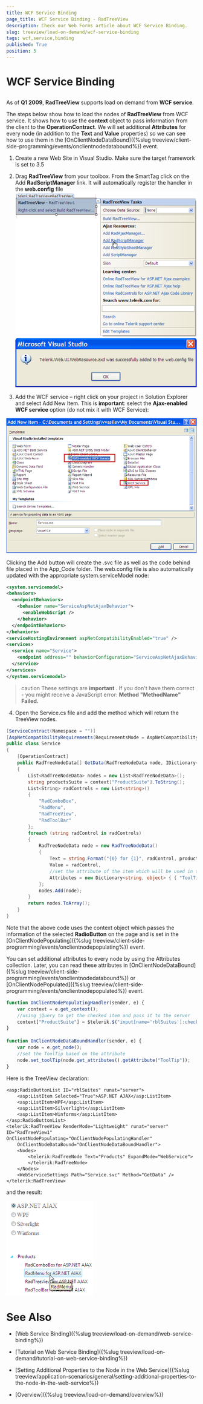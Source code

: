 ```yaml
---
title: WCF Service Binding
page_title: WCF Service Binding - RadTreeView
description: Check our Web Forms article about WCF Service Binding.
slug: treeview/load-on-demand/wcf-service-binding
tags: wcf,service,binding
published: True
position: 5
---
```


# WCF Service Binding



## 

As of **Q1 2009**, **RadTreeView** supports load on demand from **WCF service**.

The steps below show how to load the nodes of **RadTreeView** from WCF service. It shows how to use the **context** object to pass information from the client to the **OperationContract**. We will set additional **Attributes** for every node (in addition to the **Text** and **Value** properties) so we can see how to use them in the [OnClientNodeDataBound]({%slug treeview/client-side-programming/events/onclientnodedatabound%}) event.

1. Create a new Web Site in Visual Studio. Make sure the target framework is set to 3.5

2. Drag **RadTreeView** from your toolbox. From the SmartTag click on the Add **RadScriptManager** link. It will automatically register the handler in the **web.config** file
![RadTreeView Smart Tag](images/treeview_smarttagpng.png)
![RadTreeView Handler Added](images/treeview_handler_addedpng.png)

3. Add the WCF service – right click on your project in Solution Explorer and select Add New Item. This is **important**: select the **Ajax-enabled WCF service** option (do not mix it with WCF Service):

 ![RadTreeView Adding WCF Service](images/treeview_addingwcfservicepng.png)

  Clicking the Add button will create the .svc file as well as the code behind file placed in the App_Code folder. The web.config file is also automatically updated with the appropriate system.serviceModel node:

  ````XML
  <system.servicemodel>
  <behaviors>
    <endpointBehaviors>
      <behavior name="ServiceAspNetAjaxBehavior">
        <enableWebScript />
      </behavior>
    </endpointBehaviors>
  </behaviors>
  <serviceHostingEnvironment aspNetCompatibilityEnabled="true" />
  <services>
    <service name="Service">
      <endpoint address="" behaviorConfiguration="ServiceAspNetAjaxBehavior" binding="webHttpBinding" contract="Service" />
    </service>
  </services>
  </system.servicemodel>
  ````

>caution These settings are **important** . If you don't have them correct - you might receive a JavaScript error: **Method "MethodName" Failed.** 



4. Open the Service.cs file and add the method which will return the TreeView nodes.

  ````C#
  [ServiceContract(Namespace = "")]
  [AspNetCompatibilityRequirements(RequirementsMode = AspNetCompatibilityRequirementsMode.Allowed)]
  public class Service
  {    
      [OperationContract]    
      public RadTreeNodeData[] GetData(RadTreeNodeData node, IDictionary<string, object> context)    
      {        
          List<RadTreeNodeData> nodes = new List<RadTreeNodeData>();
          string productsSuite = context["ProductSuite"].ToString();
          List<String> radControls = new List<string>() 
          {                                       
              "RadComboBox",
              "RadMenu",
              "RadTreeView",
              "RadToolBar"
          };
          foreach (string radControl in radControls)        
          {
              RadTreeNodeData node = new RadTreeNodeData() 
              {                
                  Text = string.Format("{0} for {1}", radControl, productsSuite),               
                  Value = radControl,
                  //set the attribute of the item which will be used in the ClientDataBound event           
                  Attributes = new Dictionary<string, object> { { "ToolTip", radControl } }            
              };            
              nodes.Add(node);
          }
          return nodes.ToArray();    
      }
  }
  ````


Note that the above code uses the context object which passes the information of the selected **RadioButton** on the page and is set in the [OnClientNodePopulating]({%slug treeview/client-side-programming/events/onclientnodepopulating%}) event.

You can set additional attributes to every node by using the Attributes collection. Later, you can read these attributes in [OnClientNodeDataBound]({%slug treeview/client-side-programming/events/onclientnodedatabound%}) or [OnClientNodePopulated]({%slug treeview/client-side-programming/events/onclientnodepopulated%}) event.

````JavaScript
function OnClientNodePopulatingHandler(sender, e) {
    var context = e.get_context();
    //using jQuery to get the checked item and pass it to the server       
    context["ProductSuite"] = $telerik.$("input[name='rblSuites']:checked").val();
}

function OnClientNodeDataBoundHandler(sender, e) {
    var node = e.get_node();
    //set the ToolTip based on the attribute
    node.set_toolTip(node.get_attributes().getAttribute("ToolTip"));
}
````

Here is the TreeView declaration:

````ASPNET
<asp:RadioButtonList ID="rblSuites" runat="server">
    <asp:ListItem Selected="True">ASP.NET AJAX</asp:ListItem>
    <asp:ListItem>WPF</asp:ListItem>
    <asp:ListItem>Silverlight</asp:ListItem>
    <asp:ListItem>Winforms</asp:ListItem>
</asp:RadioButtonList>
<telerik:RadTreeView RenderMode="Lightweight" runat="server" ID="RadTreeView1" OnClientNodePopulating="OnClientNodePopulatingHandler"
    OnClientNodeDataBound="OnClientNodeDataBoundHandler">
    <Nodes>
        <telerik:RadTreeNode Text="Products" ExpandMode="WebService">
        </telerik:RadTreeNode>
    </Nodes>
    <WebServiceSettings Path="Service.svc" Method="GetData" />
</telerik:RadTreeView>
````

and the result:

![RadTreeView WCF Web Service Result](images/treeview_loadondemandwcfresult.png)



# See Also

 * [Web Service Binding]({%slug treeview/load-on-demand/web-service-binding%})

 * [Tutorial on Web Service Binding]({%slug treeview/load-on-demand/tutorial-on-web-service-binding%})

 * [Setting Additional Properties to the Node in the Web Service]({%slug treeview/application-scenarios/general/setting-additional-properties-to-the-node-in-the-web-service%})

 * [Overview]({%slug treeview/load-on-demand/overview%})


